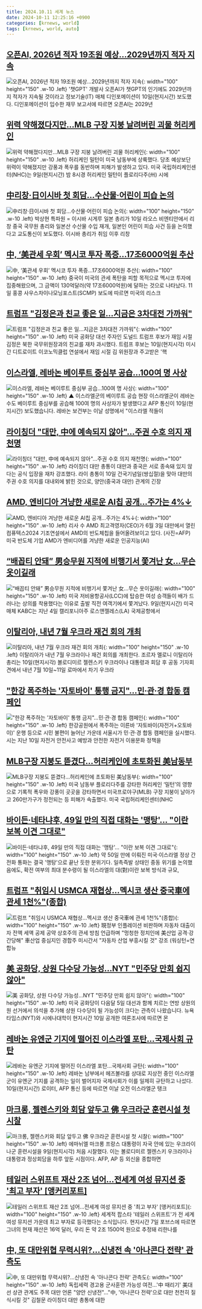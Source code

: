 ```yaml
---
title: 2024.10.11 세계 뉴스
date: 2024-10-11 12:25:16 +0900
categories: [krnews, world]
tags: [krnews, world, auto]
---
```

## [오픈AI, 2026년 적자 19조원 예상…2029년까지 적자 지속](https://n.news.naver.com/mnews/article/030/0003246421)

![오픈AI, 2026년 적자 19조원 예상…2029년까지 적자 지속](https://mimgnews.pstatic.net/image/origin/030/2024/10/11/3246421.jpg?type=nf220_150){: width="100" height="150" .w-10 .left}
'챗GPT' 개발사 오픈AI가 챗GPT의 인기에도 2029년까지 적자가 지속될 것이라고 정보기술(IT) 매체 디인포메이션이 10일(현지시간) 보도했다. 디인포메이션이 입수한 재무 보고서에 따르면 오픈AI는 2029년

## [위력 약해졌다지만…MLB 구장 지붕 날려버린 괴물 허리케인](https://n.news.naver.com/mnews/article/025/0003392615)

![위력 약해졌다지만…MLB 구장 지붕 날려버린 괴물 허리케인](https://mimgnews.pstatic.net/image/origin/025/2024/10/10/3392615.jpg?type=nf220_150){: width="100" height="150" .w-10 .left}
허리케인 밀턴이 미국 남동부에 상륙했다. 당초 예상보단 위력이 약해졌지만 강풍과 폭우를 동반하며 피해가 발생하고 있다. 미국 국립허리케인센터(NHC)는 9일(현지시간) 밤 8시경 허리케인 밀턴이 플로리다주(州) 시에

## [中리창·日이시바 첫 회담…수산물·어린이 피습 논의](https://n.news.naver.com/mnews/article/001/0014976238)

![中리창·日이시바 첫 회담…수산물·어린이 피습 논의](https://mimgnews.pstatic.net/image/origin/001/2024/10/10/14976238.jpg?type=nf220_150){: width="100" height="150" .w-10 .left}
박상현 특파원 = 이시바 시게루 일본 총리가 10일 라오스 비엔티안에서 리창 중국 국무원 총리와 일본산 수산물 수입 재개, 일본인 어린이 피습 사건 등을 논의했다고 교도통신이 보도했다. 이시바 총리가 취임 이후 리창

## [中, ‘美관세 우회’ 멕시코 투자 폭증…17조6000억원 추산](https://n.news.naver.com/mnews/article/016/0002372593)

![中, ‘美관세 우회’ 멕시코 투자 폭증…17조6000억원 추산](https://mimgnews.pstatic.net/image/origin/016/2024/10/11/2372593.jpg?type=nf220_150){: width="100" height="150" .w-10 .left}
중국이 미국의 관세 폭탄을 피할 목적으로 멕시코 투자에 집중해왔으며, 그 금액이 130억달러(약 17조6000억원)에 달하는 것으로 나타났다. 11일 홍콩 사우스차이나모닝포스트(SCMP) 보도에 따르면 미국의 리스크

## [트럼프 "김정은과 친교 좋은 일…지금은 3차대전 가까워"](https://n.news.naver.com/mnews/article/003/0012832967)

![트럼프 "김정은과 친교 좋은 일…지금은 3차대전 가까워"](https://mimgnews.pstatic.net/image/origin/003/2024/10/11/12832967.jpg?type=nf220_150){: width="100" height="150" .w-10 .left}
미국 공화당 대선 주자인 도널드 트럼프 후보가 재임 시절 김정은 북한 국무위원장과의 친교를 재차 과시했다. 트럼프 후보는 10일(현지시각) 미시간 디트로이트 이코노믹클럽 연설에서 재임 시절 김 위원장과 주고받은 '핵

## [이스라엘, 레바논 베이루트 중심부 공습…100여 명 사상](https://n.news.naver.com/mnews/article/055/0001196439)

![이스라엘, 레바논 베이루트 중심부 공습…100여 명 사상](https://mimgnews.pstatic.net/image/origin/055/2024/10/11/1196439.jpg?type=nf220_150){: width="100" height="150" .w-10 .left}
▲ 이스라엘군의 베이루트 공습 현장 이스라엘군이 레바논 수도 베이루트 중심부를 공습해 100여 명의 사상자가 발생했다고 AFP 통신이 10일(현지시간) 보도했습니다. 레바논 보건부는 이날 성명에서 "이스라엘 적들이

## [라이칭더 "대만, 中에 예속되지 않아"…주권 수호 의지 재천명](https://n.news.naver.com/mnews/article/011/0004401332)

![라이칭더 "대만, 中에 예속되지 않아"…주권 수호 의지 재천명](https://mimgnews.pstatic.net/image/origin/011/2024/10/10/4401332.jpg?type=nf220_150){: width="100" height="150" .w-10 .left}
라이칭더 대만 총통이 대만과 중국은 서로 종속돼 있지 않다는 공식 입장을 재차 강조했다. 라이 총통이 10일 건국기념일(쌍십절)을 맞아 대만의 주권 수호 의지를 대내외에 밝힌 것으로, 양안(중국과 대만) 관계의 긴장

## [AMD, 엔비디아 겨냥한 새로운 AI칩 공개…주가는 4%↓](https://n.news.naver.com/mnews/article/018/0005855649)

![AMD, 엔비디아 겨냥한 새로운 AI칩 공개…주가는 4%↓](https://mimgnews.pstatic.net/image/origin/018/2024/10/11/5855649.jpg?type=nf220_150){: width="100" height="150" .w-10 .left}
리사 수 AMD 최고격영자(CEO)가 6월 3일 대만에서 열린 컴퓨텍스2024 기조연설에서 AMD의 반도체칩을 들어올려보이고 있다. (사진=AFP) 미국 반도체 기업 AMD가 엔비디어를 겨냥한 새로운 인공지능(AI)

## [“배꼽티 안돼” 男승무원 지적에 비행기서 쫓겨난 女…무슨 옷이길래](https://n.news.naver.com/mnews/article/016/0002372586)

![“배꼽티 안돼” 男승무원 지적에 비행기서 쫓겨난 女…무슨 옷이길래](https://mimgnews.pstatic.net/image/origin/016/2024/10/11/2372586.jpg?type=nf220_150){: width="100" height="150" .w-10 .left}
미국 저비용항공사(LCC)에 탑승한 여성 승객들이 배가 드러나는 상의를 착용했다는 이유로 출발 직전 여객기에서 쫓겨났다. 9일(현지시간) 미국 매체 KABC는 지난 4일 캘리포니아주 로스앤젤레스(LA) 국제공항에서

## [이탈리아, 내년 7월 우크라 재건 회의 개최](https://n.news.naver.com/mnews/article/003/0012832832)

![이탈리아, 내년 7월 우크라 재건 회의 개최](https://mimgnews.pstatic.net/image/origin/003/2024/10/11/12832832.jpg?type=nf220_150){: width="100" height="150" .w-10 .left}
이탈리아가 내년 7월 우크라이나 재건 회의를 개최한다. 조르자 멜로니 이탈리아 총리는 10일(현지시각) 볼로디미르 젤렌스키 우크라이나 대통령과 회담 후 공동 기자회견에서 내년 7월 10일~11일 로마에서 차기 우크라

## ["한강 폭주하는 '자토바이' 통행 금지"…민·관·경 합동 캠페인](https://n.news.naver.com/mnews/article/003/0012833030)

!["한강 폭주하는 '자토바이' 통행 금지"…민·관·경 합동 캠페인](https://mimgnews.pstatic.net/image/origin/003/2024/10/11/12833030.jpg?type=nf220_150){: width="100" height="150" .w-10 .left}
한강공원에서 폭주하는 이른바 '자토바이(자전거+오토바이)' 운행 등으로 시민 불편이 늘어난 가운데 서울시가 민·관·경 합동 캠페인을 실시했다. 시는 지난 10일 자전거 안전사고 예방과 안전한 자전거 이용문화 정책을

## [MLB구장 지붕도 뜯겼다…허리케인에 초토화된 美남동부](https://n.news.naver.com/mnews/article/009/0005377360)

![MLB구장 지붕도 뜯겼다…허리케인에 초토화된 美남동부](https://mimgnews.pstatic.net/image/origin/009/2024/10/10/5377360.jpg?type=nf220_150){: width="100" height="150" .w-10 .left}
미국 남동부 플로리다주를 강타한 허리케인 ‘밀턴’의 영향으로 기록적 폭우와 강풍이 곳곳을 강타하면서 미국프로야구(MLB) 구장 지붕이 날아가고 260만가구가 정전되는 등 피해가 속출했다. 미국 국립허리케인센터(NHC

## [바이든·네타냐후, 49일 만의 직접 대화는 '맹탕'... "이란 보복 이견 그대로"](https://n.news.naver.com/mnews/article/469/0000827185)

![바이든·네타냐후, 49일 만의 직접 대화는 '맹탕'... "이란 보복 이견 그대로"](https://mimgnews.pstatic.net/image/origin/469/2024/10/10/827185.jpg?type=nf220_150){: width="100" height="150" .w-10 .left}
약 50일 만에 이뤄진 미국·이스라엘 정상 간 전화 통화는 결국 '맹탕'으로 끝난 듯한 분위기다. 일촉즉발 상태인 중동 위기를 논의했음에도, 확전 여부의 최대 분수령이 될 이스라엘의 대(對)이란 보복 방식과 규모,

## [트럼프 "취임시 USMCA 재협상…멕시코 생산 중국車에 관세 1천%"(종합)](https://n.news.naver.com/mnews/article/001/0014976529)

![트럼프 "취임시 USMCA 재협상…멕시코 생산 중국車에 관세 1천%"(종합)](https://mimgnews.pstatic.net/image/origin/001/2024/10/11/14976529.jpg?type=nf220_150){: width="100" height="150" .w-10 .left}
現정부 인플레이션 비판하며 자동차 대출이자 전액 세액 공제 공약 상호주의 관세 방침 언급하며 "멍청한 정치인에 美산업 공격·강간당해" 車산업 중심지인 경합주 미시간서 "자동차 산업 부흥시킬 것" 강조 (워싱턴=연합뉴

## [美 공화당, 상원 다수당 가능성…NYT "민주당 만회 쉽지 않아"](https://n.news.naver.com/mnews/article/374/0000405319)

![美 공화당, 상원 다수당 가능성…NYT "민주당 만회 쉽지 않아"](https://mimgnews.pstatic.net/image/origin/374/2024/10/11/405319.jpg?type=nf220_150){: width="100" height="150" .w-10 .left}
미국 공화당이 다음달 5일 대선과 함께 치르는 연방 상원의원 선거에서 의석을 추가해 상원 다수당이 될 가능성이 크다는 관측이 나왔습니다. 뉴욕타임스(NYT)와 시에나대학이 현지시간 10일 공개한 여론조사에 따르면 몬

## [레바논 유엔군 기지에 떨어진 이스라엘 포탄…국제사회 규탄](https://n.news.naver.com/mnews/article/016/0002372449)

![레바논 유엔군 기지에 떨어진 이스라엘 포탄…국제사회 규탄](https://mimgnews.pstatic.net/image/origin/016/2024/10/11/2372449.jpg?type=nf220_150){: width="100" height="150" .w-10 .left}
레바논 남부에서 헤즈볼라를 상대로 지상전 중인 이스라엘군이 유엔군 기지를 공격하는 일이 벌어지자 국제사회가 이를 일제히 규탄하고 나섰다. 10일(현지시간) 로이터, AFP 통신 등에 따르면 이날 오전 이스라엘군 탱크

## [마크롱, 젤렌스키와 회담 앞두고 佛 우크라군 훈련시설 첫 시찰](https://n.news.naver.com/mnews/article/003/0012830485)

![마크롱, 젤렌스키와 회담 앞두고 佛 우크라군 훈련시설 첫 시찰](https://mimgnews.pstatic.net/image/origin/003/2024/10/10/12830485.jpg?type=nf220_150){: width="100" height="150" .w-10 .left}
에마뉘엘 마크롱 프랑스 대통령이 자국 안에 있는 우크라이나군 훈련시설을 9일(현지시각) 처음 시찰했다. 이는 볼로디미르 젤렌스키 우크라이나 대통령과 정상회담을 하루 앞둔 시점이다. AFP, AP 등 외신을 종합하면

## [테일러 스위프트 재산 2조 넘어...전세계 여성 뮤지션 중 '최고 부자' [앵커리포트]](https://n.news.naver.com/mnews/article/052/0002097571)

![테일러 스위프트 재산 2조 넘어...전세계 여성 뮤지션 중 '최고 부자' [앵커리포트]](https://mimgnews.pstatic.net/image/origin/052/2024/10/10/2097571.jpg?type=nf220_150){: width="100" height="150" .w-10 .left}
세계적 팝스타 '테일러 스위프트'가 전 세계 여성 뮤지션 가운데 최고 부자로 등극했다는 소식입니다. 현지시간 7일 포브스에 따르면 그녀의 현재 재산은 16억 달러, 우리 돈 약 2조 1500억 원으로 추정돼 리한나를

## [中, 또 대만위협 무력시위?…신냉전 속 '아나콘다 전략' 관측도](https://n.news.naver.com/mnews/article/001/0014977229)

![中, 또 대만위협 무력시위?…신냉전 속 '아나콘다 전략' 관측도](https://mimgnews.pstatic.net/image/origin/001/2024/10/11/14977229.jpg?type=nf220_150){: width="100" height="150" .w-10 .left}
독립세력 경고용 군사훈련 가능성 여전…'中 때리기' 美대선 상관 관계도 주목 대만 언론 "양안 신냉전"…"中, '아나콘다 전략'으로 대만 천천히 질식시킬 것" 김철문 라이칭더 대만 총통에 대한


